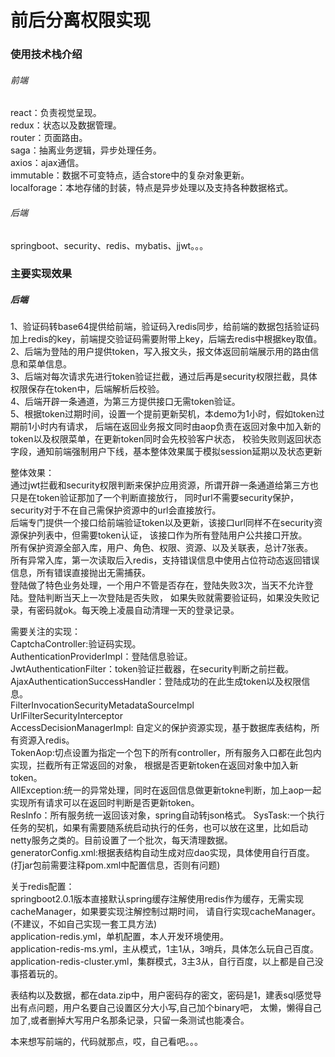 

# 前后分离权限实现

### 使用技术栈介绍

###### 前端

react：负责视觉呈现。<br>
redux：状态以及数据管理。<br>
router：页面路由。<br>
saga：抽离业务逻辑，异步处理任务。<br>
axios：ajax通信。<br>
immutable：数据不可变特点，适合store中的复杂对象更新。<br>
localforage：本地存储的封装，特点是异步处理以及支持各种数据格式。<br>


###### 后端

springboot、security、redis、mybatis、jjwt。。。<br>


### 主要实现效果

##### 后端
1、验证码转base64提供给前端，验证码入redis同步，给前端的数据包括验证码加上redis的key，前端提交验证码需要附带上key，后端去redis中根据key取值。<br>
2、后端为登陆的用户提供token，写入报文头，报文体返回前端展示用的路由信息和菜单信息。<br>
3、后端对每次请求先进行token验证拦截，通过后再是security权限拦截，具体权限保存在token中，后端解析后校验。<br>
4、后端开辟一条通道，为第三方提供接口无需token验证。<br>
5、根据token过期时间，设置一个提前更新契机，本demo为1小时，假如token过期前1小时内有请求，
后端在返回业务报文同时由aop负责在返回对象中加入新的token以及权限菜单，在更新token同时会先校验客户状态，
校验失败则返回状态字段，通知前端强制用户下线，基本整体效果属于模拟session延期以及状态更新<br>

整体效果：<br>
通过jwt拦截和security权限判断来保护应用资源，所谓开辟一条通道给第三方也只是在token验证那加了一个判断直接放行，
同时url不需要security保护，security对于不在自己需保护资源中的url会直接放行。<br>
后端专门提供一个接口给前端验证token以及更新，该接口url同样不在security资源保护列表中，但需要token认证，
该接口作为所有登陆用户公共接口开放。<br>
所有保护资源全部入库，用户、角色、权限、资源、以及关联表，总计7张表。<br>
所有异常入库，第一次读取后入redis，支持错误信息中使用占位符动态返回错误信息，所有错误直接抛出无需捕获。<br>
登陆做了特色业务处理，一个用户不管是否存在，登陆失败3次，当天不允许登陆。登陆判断当天上一次登陆是否失败，
如果失败就需要验证码，如果没失败记录，有密码就ok。每天晚上凌晨自动清理一天的登录记录。<br>

需要关注的实现：<br>
CaptchaController:验证码实现。<br>
AuthenticationProviderImpl：登陆信息验证。<br>
JwtAuthenticationFilter：token验证拦截器，在security判断之前拦截。<br>
AjaxAuthenticationSuccessHandler：登陆成功的在此生成token以及权限信息。<br>
FilterInvocationSecurityMetadataSourceImpl<br>
UrlFilterSecurityInterceptor<br>
AccessDecisionManagerImpl: 自定义的保护资源实现，基于数据库表结构，所有资源入redis。<br>
TokenAop:切点设置为指定一个包下的所有controller，所有服务入口都在此包内实现，拦截所有正常返回的对象，
根据是否更新token在返回对象中加入新token。<br>
AllException:统一的异常处理，同时在返回信息做更新tokne判断，加上aop一起实现所有请求可以在返回时判断是否更新token。<br>
ResInfo：所有服务统一返回该对象，spring自动转json格式。
SysTask:一个执行任务的契机，如果有需要随系统启动执行的任务，也可以放在这里，比如启动netty服务之类的。目前设置了一个批次，每天清理数据。<br>
generatorConfig.xml:根据表结构自动生成对应dao实现，具体使用自行百度。(打jar包前需要注释pom.xml中配置信息，否则有问题)<br>


关于redis配置：<br>
springboot2.0.1版本直接默认spring缓存注解使用redis作为缓存，无需实现cacheManager，如果要实现注解控制过期时间，
请自行实现cacheManager。(不建议，不如自己实现一套工具方法)<br>
application-redis.yml，单机配置，本人开发环境使用。<br>
application-redis-ms.yml，主从模式，1主1从，3哨兵，具体怎么玩自己百度。<br>
application-redis-cluster.yml，集群模式，3主3从，自行百度，以上都是自己没事搭着玩的。<br>

表结构以及数据，都在data.zip中，用户密码存的密文，密码是1，建表sql感觉导出有点问题，用户名要自己设置区分大小写,自己加个binary吧，
太懒，懒得自己加了,或者删掉大写用户名那条记录，只留一条测试也能凑合。<br>


本来想写前端的，代码就那点，哎，自己看吧。。。










